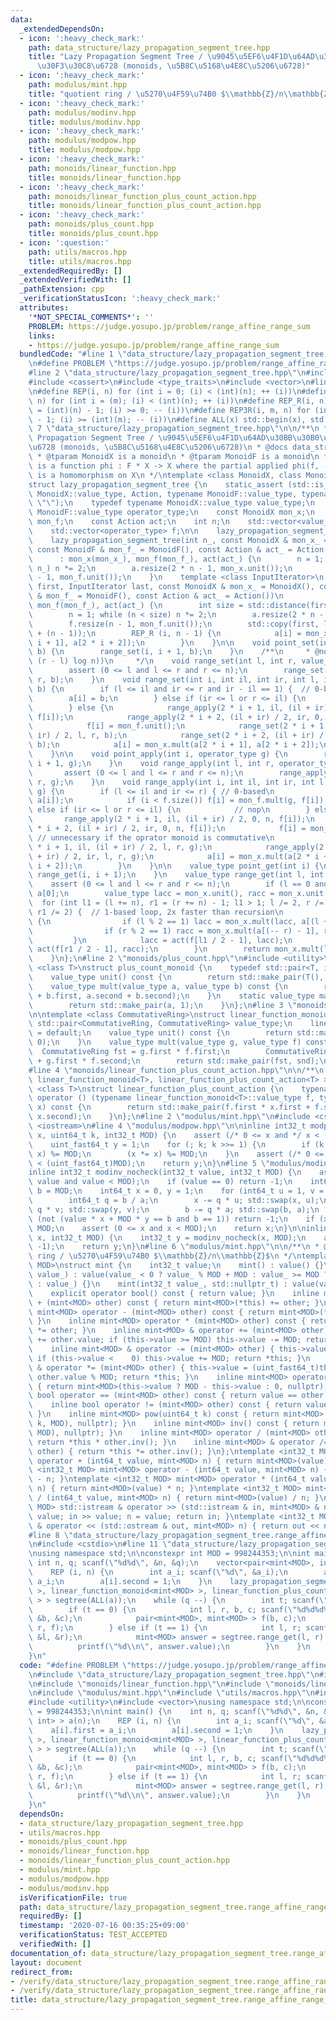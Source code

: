 ```yaml
---
data:
  _extendedDependsOn:
  - icon: ':heavy_check_mark:'
    path: data_structure/lazy_propagation_segment_tree.hpp
    title: "Lazy Propagation Segment Tree / \u9045\u5EF6\u4F1D\u64AD\u30BB\u30B0\u30E1\
      \u30F3\u30C8\u6728 (monoids, \u5B8C\u5168\u4E8C\u5206\u6728)"
  - icon: ':heavy_check_mark:'
    path: modulus/mint.hpp
    title: "quotient ring / \u5270\u4F59\u74B0 $\\mathbb{Z}/n\\mathbb{Z}$"
  - icon: ':heavy_check_mark:'
    path: modulus/modinv.hpp
    title: modulus/modinv.hpp
  - icon: ':heavy_check_mark:'
    path: modulus/modpow.hpp
    title: modulus/modpow.hpp
  - icon: ':heavy_check_mark:'
    path: monoids/linear_function.hpp
    title: monoids/linear_function.hpp
  - icon: ':heavy_check_mark:'
    path: monoids/linear_function_plus_count_action.hpp
    title: monoids/linear_function_plus_count_action.hpp
  - icon: ':heavy_check_mark:'
    path: monoids/plus_count.hpp
    title: monoids/plus_count.hpp
  - icon: ':question:'
    path: utils/macros.hpp
    title: utils/macros.hpp
  _extendedRequiredBy: []
  _extendedVerifiedWith: []
  _pathExtension: cpp
  _verificationStatusIcon: ':heavy_check_mark:'
  attributes:
    '*NOT_SPECIAL_COMMENTS*': ''
    PROBLEM: https://judge.yosupo.jp/problem/range_affine_range_sum
    links:
    - https://judge.yosupo.jp/problem/range_affine_range_sum
  bundledCode: "#line 1 \"data_structure/lazy_propagation_segment_tree.range_affine_range_sum.test.cpp\"\
    \n#define PROBLEM \"https://judge.yosupo.jp/problem/range_affine_range_sum\"\n\
    #line 2 \"data_structure/lazy_propagation_segment_tree.hpp\"\n#include <algorithm>\n\
    #include <cassert>\n#include <type_traits>\n#include <vector>\n#line 2 \"utils/macros.hpp\"\
    \n#define REP(i, n) for (int i = 0; (i) < (int)(n); ++ (i))\n#define REP3(i, m,\
    \ n) for (int i = (m); (i) < (int)(n); ++ (i))\n#define REP_R(i, n) for (int i\
    \ = (int)(n) - 1; (i) >= 0; -- (i))\n#define REP3R(i, m, n) for (int i = (int)(n)\
    \ - 1; (i) >= (int)(m); -- (i))\n#define ALL(x) std::begin(x), std::end(x)\n#line\
    \ 7 \"data_structure/lazy_propagation_segment_tree.hpp\"\n\n/**\n * @brief Lazy\
    \ Propagation Segment Tree / \u9045\u5EF6\u4F1D\u64AD\u30BB\u30B0\u30E1\u30F3\u30C8\
    \u6728 (monoids, \u5B8C\u5168\u4E8C\u5206\u6728)\n * @docs data_structure/lazy_propagation_segment_tree.md\n\
    \ * @tparam MonoidX is a monoid\n * @tparam MonoidF is a monoid\n * @tparam Action\
    \ is a function phi : F * X -> X where the partial applied phi(f, -) : X -> X\
    \ is a homomorphism on X\n */\ntemplate <class MonoidX, class MonoidF, class Action>\n\
    struct lazy_propagation_segment_tree {\n    static_assert (std::is_invocable_r<typename\
    \ MonoidX::value_type, Action, typename MonoidF::value_type, typename MonoidX::value_type>::value,\
    \ \"\");\n    typedef typename MonoidX::value_type value_type;\n    typedef typename\
    \ MonoidF::value_type operator_type;\n    const MonoidX mon_x;\n    const MonoidF\
    \ mon_f;\n    const Action act;\n    int n;\n    std::vector<value_type> a;\n\
    \    std::vector<operator_type> f;\n\n    lazy_propagation_segment_tree() = default;\n\
    \    lazy_propagation_segment_tree(int n_, const MonoidX & mon_x_ = MonoidX(),\
    \ const MonoidF & mon_f_ = MonoidF(), const Action & act_ = Action())\n      \
    \      : mon_x(mon_x_), mon_f(mon_f_), act(act_) {\n        n = 1; while (n <\
    \ n_) n *= 2;\n        a.resize(2 * n - 1, mon_x.unit());\n        f.resize(n\
    \ - 1, mon_f.unit());\n    }\n    template <class InputIterator>\n    lazy_propagation_segment_tree(InputIterator\
    \ first, InputIterator last, const MonoidX & mon_x_ = MonoidX(), const MonoidF\
    \ & mon_f_ = MonoidF(), const Action & act_ = Action())\n            : mon_x(mon_x_),\
    \ mon_f(mon_f_), act(act_) {\n        int size = std::distance(first, last);\n\
    \        n = 1; while (n < size) n *= 2;\n        a.resize(2 * n - 1, mon_x.unit());\n\
    \        f.resize(n - 1, mon_f.unit());\n        std::copy(first, last, a.begin()\
    \ + (n - 1));\n        REP_R (i, n - 1) {\n            a[i] = mon_x.mult(a[2 *\
    \ i + 1], a[2 * i + 2]);\n        }\n    }\n\n    void point_set(int i, value_type\
    \ b) {\n        range_set(i, i + 1, b);\n    }\n    /**\n     * @note O(min(n,\
    \ (r - l) log n))\n     */\n    void range_set(int l, int r, value_type b) {\n\
    \        assert (0 <= l and l <= r and r <= n);\n        range_set(0, 0, n, l,\
    \ r, b);\n    }\n    void range_set(int i, int il, int ir, int l, int r, value_type\
    \ b) {\n        if (l <= il and ir <= r and ir - il == 1) {  // 0-based\n    \
    \        a[i] = b;\n        } else if (ir <= l or r <= il) {\n            // nop\n\
    \        } else {\n            range_apply(2 * i + 1, il, (il + ir) / 2, 0, n,\
    \ f[i]);\n            range_apply(2 * i + 2, (il + ir) / 2, ir, 0, n, f[i]);\n\
    \            f[i] = mon_f.unit();\n            range_set(2 * i + 1, il, (il +\
    \ ir) / 2, l, r, b);\n            range_set(2 * i + 2, (il + ir) / 2, ir, l, r,\
    \ b);\n            a[i] = mon_x.mult(a[2 * i + 1], a[2 * i + 2]);\n        }\n\
    \    }\n\n    void point_apply(int i, operator_type g) {\n        range_apply(i,\
    \ i + 1, g);\n    }\n    void range_apply(int l, int r, operator_type g) {\n \
    \       assert (0 <= l and l <= r and r <= n);\n        range_apply(0, 0, n, l,\
    \ r, g);\n    }\n    void range_apply(int i, int il, int ir, int l, int r, operator_type\
    \ g) {\n        if (l <= il and ir <= r) { // 0-based\n            a[i] = act(g,\
    \ a[i]);\n            if (i < f.size()) f[i] = mon_f.mult(g, f[i]);\n        }\
    \ else if (ir <= l or r <= il) {\n            // nop\n        } else {\n     \
    \       range_apply(2 * i + 1, il, (il + ir) / 2, 0, n, f[i]);\n            range_apply(2\
    \ * i + 2, (il + ir) / 2, ir, 0, n, f[i]);\n            f[i] = mon_f.unit(); \
    \ // unnecessary if the oprator monoid is commutative\n            range_apply(2\
    \ * i + 1, il, (il + ir) / 2, l, r, g);\n            range_apply(2 * i + 2, (il\
    \ + ir) / 2, ir, l, r, g);\n            a[i] = mon_x.mult(a[2 * i + 1], a[2 *\
    \ i + 2]);\n        }\n    }\n\n    value_type point_get(int i) {\n        return\
    \ range_get(i, i + 1);\n    }\n    value_type range_get(int l, int r) {\n    \
    \    assert (0 <= l and l <= r and r <= n);\n        if (l == 0 and r == n) return\
    \ a[0];\n        value_type lacc = mon_x.unit(), racc = mon_x.unit();\n      \
    \  for (int l1 = (l += n), r1 = (r += n) - 1; l1 > 1; l /= 2, r /= 2, l1 /= 2,\
    \ r1 /= 2) {  // 1-based loop, 2x faster than recursion\n            if (l < r)\
    \ {\n                if (l % 2 == 1) lacc = mon_x.mult(lacc, a[(l ++) - 1]);\n\
    \                if (r % 2 == 1) racc = mon_x.mult(a[(-- r) - 1], racc);\n   \
    \         }\n            lacc = act(f[l1 / 2 - 1], lacc);\n            racc =\
    \ act(f[r1 / 2 - 1], racc);\n        }\n        return mon_x.mult(lacc, racc);\n\
    \    }\n};\n#line 2 \"monoids/plus_count.hpp\"\n#include <utility>\n\ntemplate\
    \ <class T>\nstruct plus_count_monoid {\n    typedef std::pair<T, int> value_type;\n\
    \    value_type unit() const {\n        return std::make_pair(T(), 0);\n    }\n\
    \    value_type mult(value_type a, value_type b) const {\n        return std::make_pair(a.first\
    \ + b.first, a.second + b.second);\n    }\n    static value_type make(T a) {\n\
    \        return std::make_pair(a, 1);\n    }\n};\n#line 3 \"monoids/linear_function.hpp\"\
    \n\ntemplate <class CommutativeRing>\nstruct linear_function_monoid {\n    typedef\
    \ std::pair<CommutativeRing, CommutativeRing> value_type;\n    linear_function_monoid()\
    \ = default;\n    value_type unit() const {\n        return std::make_pair(1,\
    \ 0);\n    }\n    value_type mult(value_type g, value_type f) const {\n      \
    \  CommutativeRing fst = g.first * f.first;\n        CommutativeRing snd = g.second\
    \ + g.first * f.second;\n        return std::make_pair(fst, snd);\n    }\n};\n\
    #line 4 \"monoids/linear_function_plus_count_action.hpp\"\n\n/**\n * @note lazy_propagation_segment_tree<plus_count_monoid<T>,\
    \ linear_function_monoid<T>, linear_function_plus_count_action<T> >\n */\ntemplate\
    \ <class T>\nstruct linear_function_plus_count_action {\n    typename plus_count_monoid<T>::value_type\
    \ operator () (typename linear_function_monoid<T>::value_type f, typename plus_count_monoid<T>::value_type\
    \ x) const {\n        return std::make_pair(f.first * x.first + f.second * x.second,\
    \ x.second);\n    }\n};\n#line 2 \"modulus/mint.hpp\"\n#include <cstdint>\n#include\
    \ <iostream>\n#line 4 \"modulus/modpow.hpp\"\n\ninline int32_t modpow(uint_fast64_t\
    \ x, uint64_t k, int32_t MOD) {\n    assert (/* 0 <= x and */ x < (uint_fast64_t)MOD);\n\
    \    uint_fast64_t y = 1;\n    for (; k; k >>= 1) {\n        if (k & 1) (y *=\
    \ x) %= MOD;\n        (x *= x) %= MOD;\n    }\n    assert (/* 0 <= y and */ y\
    \ < (uint_fast64_t)MOD);\n    return y;\n}\n#line 5 \"modulus/modinv.hpp\"\n\n\
    inline int32_t modinv_nocheck(int32_t value, int32_t MOD) {\n    assert (0 <=\
    \ value and value < MOD);\n    if (value == 0) return -1;\n    int64_t a = value,\
    \ b = MOD;\n    int64_t x = 0, y = 1;\n    for (int64_t u = 1, v = 0; a; ) {\n\
    \        int64_t q = b / a;\n        x -= q * u; std::swap(x, u);\n        y -=\
    \ q * v; std::swap(y, v);\n        b -= q * a; std::swap(b, a);\n    }\n    if\
    \ (not (value * x + MOD * y == b and b == 1)) return -1;\n    if (x < 0) x +=\
    \ MOD;\n    assert (0 <= x and x < MOD);\n    return x;\n}\n\ninline int32_t modinv(int32_t\
    \ x, int32_t MOD) {\n    int32_t y = modinv_nocheck(x, MOD);\n    assert (y !=\
    \ -1);\n    return y;\n}\n#line 6 \"modulus/mint.hpp\"\n\n/**\n * @brief quotient\
    \ ring / \u5270\u4F59\u74B0 $\\mathbb{Z}/n\\mathbb{Z}$\n */\ntemplate <int32_t\
    \ MOD>\nstruct mint {\n    int32_t value;\n    mint() : value() {}\n    mint(int64_t\
    \ value_) : value(value_ < 0 ? value_ % MOD + MOD : value_ >= MOD ? value_ % MOD\
    \ : value_) {}\n    mint(int32_t value_, std::nullptr_t) : value(value_) {}\n\
    \    explicit operator bool() const { return value; }\n    inline mint<MOD> operator\
    \ + (mint<MOD> other) const { return mint<MOD>(*this) += other; }\n    inline\
    \ mint<MOD> operator - (mint<MOD> other) const { return mint<MOD>(*this) -= other;\
    \ }\n    inline mint<MOD> operator * (mint<MOD> other) const { return mint<MOD>(*this)\
    \ *= other; }\n    inline mint<MOD> & operator += (mint<MOD> other) { this->value\
    \ += other.value; if (this->value >= MOD) this->value -= MOD; return *this; }\n\
    \    inline mint<MOD> & operator -= (mint<MOD> other) { this->value -= other.value;\
    \ if (this->value <    0) this->value += MOD; return *this; }\n    inline mint<MOD>\
    \ & operator *= (mint<MOD> other) { this->value = (uint_fast64_t)this->value *\
    \ other.value % MOD; return *this; }\n    inline mint<MOD> operator - () const\
    \ { return mint<MOD>(this->value ? MOD - this->value : 0, nullptr); }\n    inline\
    \ bool operator == (mint<MOD> other) const { return value == other.value; }\n\
    \    inline bool operator != (mint<MOD> other) const { return value != other.value;\
    \ }\n    inline mint<MOD> pow(uint64_t k) const { return mint<MOD>(modpow(value,\
    \ k, MOD), nullptr); }\n    inline mint<MOD> inv() const { return mint<MOD>(modinv(value,\
    \ MOD), nullptr); }\n    inline mint<MOD> operator / (mint<MOD> other) const {\
    \ return *this * other.inv(); }\n    inline mint<MOD> & operator /= (mint<MOD>\
    \ other) { return *this *= other.inv(); }\n};\ntemplate <int32_t MOD> mint<MOD>\
    \ operator + (int64_t value, mint<MOD> n) { return mint<MOD>(value) + n; }\ntemplate\
    \ <int32_t MOD> mint<MOD> operator - (int64_t value, mint<MOD> n) { return mint<MOD>(value)\
    \ - n; }\ntemplate <int32_t MOD> mint<MOD> operator * (int64_t value, mint<MOD>\
    \ n) { return mint<MOD>(value) * n; }\ntemplate <int32_t MOD> mint<MOD> operator\
    \ / (int64_t value, mint<MOD> n) { return mint<MOD>(value) / n; }\ntemplate <int32_t\
    \ MOD> std::istream & operator >> (std::istream & in, mint<MOD> & n) { int64_t\
    \ value; in >> value; n = value; return in; }\ntemplate <int32_t MOD> std::ostream\
    \ & operator << (std::ostream & out, mint<MOD> n) { return out << n.value; }\n\
    #line 8 \"data_structure/lazy_propagation_segment_tree.range_affine_range_sum.test.cpp\"\
    \n#include <cstdio>\n#line 11 \"data_structure/lazy_propagation_segment_tree.range_affine_range_sum.test.cpp\"\
    \nusing namespace std;\n\nconstexpr int MOD = 998244353;\n\nint main() {\n   \
    \ int n, q; scanf(\"%d%d\", &n, &q);\n    vector<pair<mint<MOD>, int> > a(n);\n\
    \    REP (i, n) {\n        int a_i; scanf(\"%d\", &a_i);\n        a[i].first =\
    \ a_i;\n        a[i].second = 1;\n    }\n    lazy_propagation_segment_tree<plus_count_monoid<mint<MOD>\
    \ >, linear_function_monoid<mint<MOD> >, linear_function_plus_count_action<mint<MOD>\
    \ > > segtree(ALL(a));\n    while (q --) {\n        int t; scanf(\"%d\", &t);\n\
    \        if (t == 0) {\n            int l, r, b, c; scanf(\"%d%d%d%d\", &l, &r,\
    \ &b, &c);\n            pair<mint<MOD>, mint<MOD> > f(b, c);\n            segtree.range_apply(l,\
    \ r, f);\n        } else if (t == 1) {\n            int l, r; scanf(\"%d%d\",\
    \ &l, &r);\n            mint<MOD> answer = segtree.range_get(l, r).first;\n  \
    \          printf(\"%d\\n\", answer.value);\n        }\n    }\n    return 0;\n\
    }\n"
  code: "#define PROBLEM \"https://judge.yosupo.jp/problem/range_affine_range_sum\"\
    \n#include \"data_structure/lazy_propagation_segment_tree.hpp\"\n#include \"monoids/plus_count.hpp\"\
    \n#include \"monoids/linear_function.hpp\"\n#include \"monoids/linear_function_plus_count_action.hpp\"\
    \n#include \"modulus/mint.hpp\"\n#include \"utils/macros.hpp\"\n#include <cstdio>\n\
    #include <utility>\n#include <vector>\nusing namespace std;\n\nconstexpr int MOD\
    \ = 998244353;\n\nint main() {\n    int n, q; scanf(\"%d%d\", &n, &q);\n    vector<pair<mint<MOD>,\
    \ int> > a(n);\n    REP (i, n) {\n        int a_i; scanf(\"%d\", &a_i);\n    \
    \    a[i].first = a_i;\n        a[i].second = 1;\n    }\n    lazy_propagation_segment_tree<plus_count_monoid<mint<MOD>\
    \ >, linear_function_monoid<mint<MOD> >, linear_function_plus_count_action<mint<MOD>\
    \ > > segtree(ALL(a));\n    while (q --) {\n        int t; scanf(\"%d\", &t);\n\
    \        if (t == 0) {\n            int l, r, b, c; scanf(\"%d%d%d%d\", &l, &r,\
    \ &b, &c);\n            pair<mint<MOD>, mint<MOD> > f(b, c);\n            segtree.range_apply(l,\
    \ r, f);\n        } else if (t == 1) {\n            int l, r; scanf(\"%d%d\",\
    \ &l, &r);\n            mint<MOD> answer = segtree.range_get(l, r).first;\n  \
    \          printf(\"%d\\n\", answer.value);\n        }\n    }\n    return 0;\n\
    }\n"
  dependsOn:
  - data_structure/lazy_propagation_segment_tree.hpp
  - utils/macros.hpp
  - monoids/plus_count.hpp
  - monoids/linear_function.hpp
  - monoids/linear_function_plus_count_action.hpp
  - modulus/mint.hpp
  - modulus/modpow.hpp
  - modulus/modinv.hpp
  isVerificationFile: true
  path: data_structure/lazy_propagation_segment_tree.range_affine_range_sum.test.cpp
  requiredBy: []
  timestamp: '2020-07-16 00:35:25+09:00'
  verificationStatus: TEST_ACCEPTED
  verifiedWith: []
documentation_of: data_structure/lazy_propagation_segment_tree.range_affine_range_sum.test.cpp
layout: document
redirect_from:
- /verify/data_structure/lazy_propagation_segment_tree.range_affine_range_sum.test.cpp
- /verify/data_structure/lazy_propagation_segment_tree.range_affine_range_sum.test.cpp.html
title: data_structure/lazy_propagation_segment_tree.range_affine_range_sum.test.cpp
---
```


